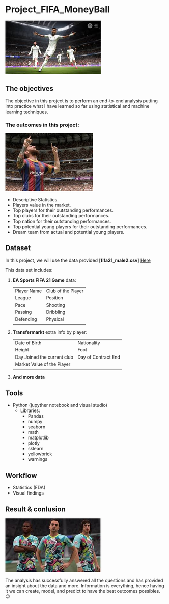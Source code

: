 # Project_FIFA_MoneyBall

![photo](https://github.com/sumampouw/Project_FIFA_MoneyBall/blob/main/Images/intro.jpeg)

## The objectives

The objective in this project is to perform an end-to-end analysis putting into practice what I have learned so far using statistical and machine learning techniques.

### The outcomes in this project:

![photo](https://github.com/sumampouw/Project_FIFA_MoneyBall/blob/main/Images/mid.jpeg)

- Descriptive Statistics.
- Players value in the market.
- Top players for their outstanding performances.
- Top clubs for their outstanding performances.
- Top nation for their outstanding performances.
- Top potential young players for their outstanding performances.
- Dream team from actual and potential young players.

## Dataset

In this project, we will use the data provided [**fifa21_male2.csv**] 
[Here](https://www.kaggle.com/ekrembayar/fifa-21-complete-player-dataset?select=fifa21_male2.csv)

This data set includes:

1. **EA Sports FIFA 21 Game** data:

    |   |   |
    |---|---|
    |  Player Name | Club of the Player   |
    | League  | Position  |
    | Pace  |  Shooting |
    |  Passing | Dribbling  |
    | Defending|Physical|
    |||

2. **Transfermarkt** extra info by player:

    |   |   |
    |---|---|
    |  Date of Birth| Nationality   |
    | Height  | Foot  |
    | Day Joined the current club  |  Day of Contract End |
    |  Market Value of the Player |  |
    |||

3. **And more data**

## Tools

- Python (jupyther notebook and visual studio)
  - Libraries:
    - Pandas
    - numpy
    - seaborn
    - math
    - matplotlib
    - plotly
    - sklearn
    - yellowbrick
    - warnings

## Workflow

- Statistics (EDA)
- Visual findings

## Result & conlusion

![photo](https://github.com/sumampouw/Project_FIFA_MoneyBall/blob/main/Images/fin.jpeg)

The analysis has successfully answered all the questions and has provided an insight about the data and more. Information is everything, hence having it we can create, model, and predict to have the best outcomes possibles. :wink:

